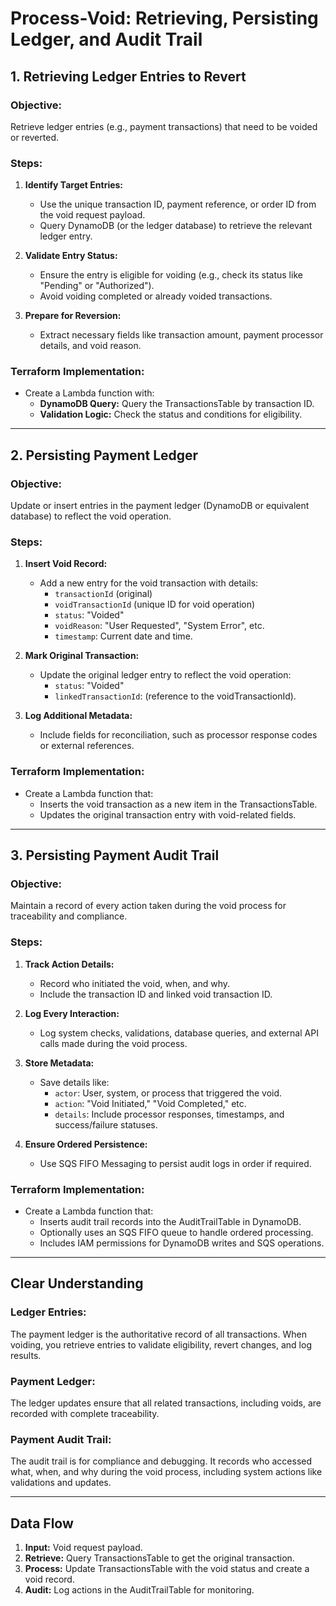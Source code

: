 # Process-Void: Retrieving, Persisting Ledger, and Audit Trail

## 1. Retrieving Ledger Entries to Revert

### **Objective:**

Retrieve ledger entries (e.g., payment transactions) that need to be voided or reverted.

### **Steps:**

1. **Identify Target Entries:**
   - Use the unique transaction ID, payment reference, or order ID from the void request payload.
   - Query DynamoDB (or the ledger database) to retrieve the relevant ledger entry.

2. **Validate Entry Status:**
   - Ensure the entry is eligible for voiding (e.g., check its status like "Pending" or "Authorized").
   - Avoid voiding completed or already voided transactions.

3. **Prepare for Reversion:**
   - Extract necessary fields like transaction amount, payment processor details, and void reason.

### **Terraform Implementation:**

- Create a Lambda function with:
  - **DynamoDB Query:** Query the TransactionsTable by transaction ID.
  - **Validation Logic:** Check the status and conditions for eligibility.

---

## 2. Persisting Payment Ledger

### **Objective:**

Update or insert entries in the payment ledger (DynamoDB or equivalent database) to reflect the void operation.

### **Steps:**

1. **Insert Void Record:**
   - Add a new entry for the void transaction with details:
     - `transactionId` (original)
     - `voidTransactionId` (unique ID for void operation)
     - `status`: "Voided"
     - `voidReason`: "User Requested", "System Error", etc.
     - `timestamp`: Current date and time.

2. **Mark Original Transaction:**
   - Update the original ledger entry to reflect the void operation:
     - `status`: "Voided"
     - `linkedTransactionId`: (reference to the voidTransactionId).

3. **Log Additional Metadata:**
   - Include fields for reconciliation, such as processor response codes or external references.

### **Terraform Implementation:**

- Create a Lambda function that:
  - Inserts the void transaction as a new item in the TransactionsTable.
  - Updates the original transaction entry with void-related fields.

---

## 3. Persisting Payment Audit Trail

### **Objective:**

Maintain a record of every action taken during the void process for traceability and compliance.

### **Steps:**

1. **Track Action Details:**
   - Record who initiated the void, when, and why.
   - Include the transaction ID and linked void transaction ID.

2. **Log Every Interaction:**
   - Log system checks, validations, database queries, and external API calls made during the void process.

3. **Store Metadata:**
   - Save details like:
     - `actor`: User, system, or process that triggered the void.
     - `action`: "Void Initiated," "Void Completed," etc.
     - `details`: Include processor responses, timestamps, and success/failure statuses.

4. **Ensure Ordered Persistence:**
   - Use SQS FIFO Messaging to persist audit logs in order if required.

### **Terraform Implementation:**

- Create a Lambda function that:
  - Inserts audit trail records into the AuditTrailTable in DynamoDB.
  - Optionally uses an SQS FIFO queue to handle ordered processing.
  - Includes IAM permissions for DynamoDB writes and SQS operations.

---

## Clear Understanding

### **Ledger Entries:**

The payment ledger is the authoritative record of all transactions. When voiding, you retrieve entries to validate eligibility, revert changes, and log results.

### **Payment Ledger:**

The ledger updates ensure that all related transactions, including voids, are recorded with complete traceability.

### **Payment Audit Trail:**

The audit trail is for compliance and debugging. It records who accessed what, when, and why during the void process, including system actions like validations and updates.

---

## Data Flow

1. **Input:** Void request payload.
2. **Retrieve:** Query TransactionsTable to get the original transaction.
3. **Process:** Update TransactionsTable with the void status and create a void record.
4. **Audit:** Log actions in the AuditTrailTable for monitoring.
